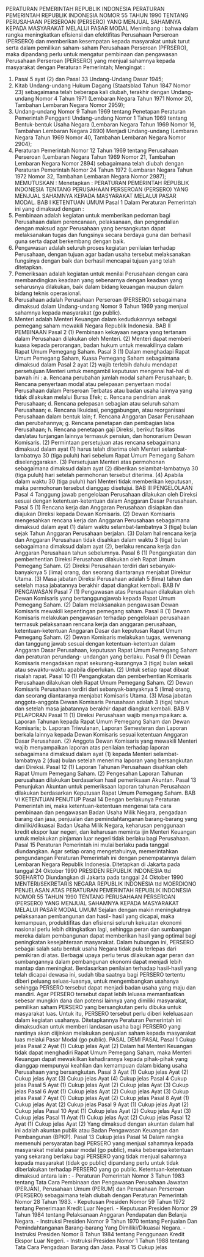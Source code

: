  PERATURAN PEMERINTAH REPUBLIK INDONESIA PERATURAN PEMERINTAH REPUBLIK INDONESIA NOMOR 55 TAHUN 1990 TENTANG PERUSAHAAN PERSEROAN (PERSERO) YANG MENJUAL SAHAMNYA KEPADA MASYARAKAT MELALUI PASAR MODAL
Menimbang :
 bahwa dalam rangka meningkatkan efisiensi dan efektifitas Perusahaan Perseroan (PERSERO) dan memberikan kesempatan kepada masyarakat untuk turut serta dalam pemilikan saham-saham Perusahaan Perseroan (PFRSERO), maka dipandang perlu untuk mengatur pembinaan dan pengawasan Perusahaan Perseroan (PERSERO) yang menjual sahamnya kepada masyarakat dengan Peraturan Pemerintah;
Mengingat :

1. Pasal 5 ayat (2) dan Pasal 33 Undang-Undang Dasar 1945;
2. Kitab Undang-undang Hukum Dagang (Staatsblad Tahun 1847 Nomor 23) sebagaimana telah beberapa kali diubah, terakhir dengan Undang-undang Nomor 4 Tahun 1971 (Lembaran Negara Tahun 1971 Nomor 20, Tambahan Lembaran Negara Nomor 2959);
3. Undang-undang Nomor 9 Tahun 1969 tentang Penetapan Peraturan Pemerintah Pengganti Undang-undang Nomor 1 Tahun 1969 tentang Bentuk-bentuk Usaha Negara (Lembaran Negara Tahun 1969 Nomor 16, Tambahan Lembaran Negara 2890) Menjadi Undang-undang (Lembaran Negara Tahun 1969 Nomor 40, Tambahan Lembaran Negara Nomor 2904);
4. Peraturan Pemerintah Nomor 12 Tahun 1969 tentang Perusahaan Perseroan (Lembaran Negara Tahun 1969 Nomor 21, Tambahan Lembaran Negara Nomor 2894) sebagaimana telah diubah dengan Peraturan Pemerintah Nomor 24 Tahun 1972 (Lembaran Negara Tahun 1972 Nomor 32, Tambahan Lembaran Negara Nomor 2987);
MEMUTUSKAN :
 Menetapkan : PERATURAN PEMERINTAH REPUBLIK INDONESIA TENTANG PERUSAHAAN PERSEROAN (PERSERO) YANG MENJUAL SAHAMNYA KEPADA MASYARAKAT MELALUI PASAR MODAL.
BAB I KETENTUAN UMUM
Pasal 1
Dalam Peraturan Pemerintah ini yang dimaksud dengan :
1. Pembinaan adalah kegiatan untuk memberikan pedoman bagi Perusahaan dalam perencanaan, pelaksanaan, dan pengendalian dengan maksud agar Perusahaan yang bersangkutan dapat melaksanakan tugas dan fungsinya secara berdaya guna dan berhasil guna serta dapat berkembang dengan baik.
2. Pengawasan adalah seluruh proses kegiatan penilaian terhadap Perusahaan, dengan tujuan agar badan usaha tersebut melaksanakan fungsinya dengan baik dan berhasil mencapai tujuan yang telah ditetapkan.
3. Pemeriksaan adalah kegiatan untuk menilai Perusahaan dengan cara membandingkan keadaan yang sebenarnya dengan keadaan yang seharusnya dilakukan, baik dalam bidang keuangan maupun dalam bidang teknis operasional.
4. Perusahaan adalah Perusahaan Perseroan (PERSERO) sebagaimana dimaksud dalam Undang-undang Nomor 9 Tahun 1969 yang menjual sahamnya kepada masyarakat (go public).
5. Menteri adalah Menteri Keuangan dalam kedudukannya sebagai pemegang saham mewakili Negara Republik Indonesia.
BAB II PEMBINAAN
Pasal 2
(1) Pembinaan kekayaan negara yang tertanam dalam Perusahaan dilakukan oleh Menteri.
(2) Menteri dapat memberi kuasa kepada perorangan, badan hukum untuk mewakilinya dalam Rapat Umum Pemegang Saham.
Pasal 3
(1) Dalam menghadapi Rapat Umum Pemegang Saham, Kuasa Pemegang Saham sebagaimana dimaksud dalam Pasal 2 ayat (2) wajib terlebih dahulu mendapat persetujuan Menteri untuk mengambil keputusan mengenai hal-hal di bawah ini :
a. Rencana perubahan jumlah modal saham Perusahaan;
b. Rencana penyertaan modal atau pelepasan penyertaan modal Perusahaan dalam Perseroan Terbatas atau badan usaha lainnya yang tidak dilakukan melalui Bursa Efek;
c. Rencana pendirian anak Perusahaan;
d. Rencana pelepasan sebagian atau seluruh saham Perusahaan;
e. Rencana likuidasi, penggabungan, atau reorganisasi Perusahaan dalam bentuk lain;
f. Rencana Anggaran Dasar Perusahaan dan perubahannya;
g. Rencana penetapan dan pembagian laba Perusahaan;
h. Rencana penetapan gaji Direksi, berikut fasilitas dan/atau tunjangan lainnya termasuk pensiun, dan honorarium Dewan Komisaris.
(2) Permintaan persetujuan atas rencana sebagaimana dimaksud dalam ayat (1) harus telah diterima oleh Menteri selambat-lambatnya 30 (tiga puluh) hari sebelum Rapat Umum Pemegang Saham diselenggarakan.
(3) Persetujuan Menteri atas permohonan sebagaimana dimaksud dalam ayat (2) diberikan selambat-lambatnya 30 (tiga puluh) hari setelah permohonan tersebut diterima.
(4) Apabila dalam waktu 30 (tiga puluh) hari Menteri tidak memberikan keputusan, maka permohonan tersebut dianggap disetujui.
BAB III PENGELOLAAN
Pasal 4
Tanggung jawab pengelolaan Perusahaan dilakukan oleh Direksi sesuai dengan ketentuan-ketentuan dalam Anggaran Dasar Perusahaan.
Pasal 5
(1) Rencana kerja dan Anggaran Perusahaan disiapkan dan diajukan Direksi kepada Dewan Komisaris.
(2) Dewan Komisaris mengesahkan rencana kerja dan Anggaran Perusahaan sebagaimana dimaksud dalam ayat (1) dalam waktu selambat-lambatnya 3 (tiga) bulan sejak Tahun Anggaran Perusahaan berjalan.
(3) Dalam hal rencana kerja dan Anggaran Perusahaan tidak disahkan dalam waktu 3 (tiga) bulan sebagaimana dimaksud dalam ayat (2), berlaku rencana kerja dan Anggaran Perusahaan tahun sebelumnya.
Pasal 6
(1) Pengangkatan dan pemberhentian Direksi Perusahaan dilakukan oleh Rapat Umum Pemegang Saham.
(2) Direksi Perusahaan terdiri dari sebanyak-banyaknya 5 (lima) orang, dan seorang diantaranya menjabat Direktur Utama.
(3) Masa jabatan Direksi Perusahaan adalah 5 (lima) tahun dan setelah masa jabatannya berakhir dapat diangkat kembali.
BAB IV PENGAWASAN
Pasal 7
(1) Pengawasan atas Perusahaan dilakukan oleh Dewan Komisaris yang bertanggungjawab kepada Rapat Umum Pemegang Saham.
(2) Dalam melaksanakan pengawasan Dewan Komisaris mewakili kepentingan pemegang saham.
Pasal 8
(1) Dewan Komisaris melakukan pengawasan terhadap pengelolaan perusahaan termasuk pelaksanaan rencana kerja dan anggaran perusahaan, ketentuan-ketentuan Anggaran Dasar dan keputusan Rapat Umum Pemegang Saham.
(2) Dewan Komisaris melakukan tugas, wewenang dan tanggung jawab sesuai dengan ketentuan-ketentuan dalam Anggaran Dasar Perusahaan, keputusan Rapat Umum Pemegang Saham dan peraturan perundang- undangan yang berlaku.
Pasal 9
(1) Dewan Komisaris mengadakan rapat sekurang-kurangnya 3 (tiga) bulan sekali atau sewaktu-waktu apabila diperlukan.
(2) Untuk setiap rapat dibuat risalah rapat.
Pasal 10
(1) Pengangkatan dan pemberhentian Komisaris Perusahaan dilakukan oleh Rapat Umum Pemegang Saham.
(2) Dewan Komisaris Perusahaan terdiri dari sebanyak-banyaknya 5 (lima) orang, dan seorang diantaranya menjabat Komisaris Utama.
(3) Masa jabatan anggota-anggota Dewan Komisaris Perusahaan adalah 3 (tiga) tahun dan setelah masa jabatannya berakhir dapat diangkat kembali.
BAB V PELAPORAN
Pasal 11
(1) Direksi Perusahaan wajib menyampaikan:
a. Laporan Tahunan kepada Rapat Umum Pemegang Saham dan Dewan Komisaris;
b. Laporan Triwulanan, Laporan Semesteran dan Laporan berkala lainnya kepada Dewan Komisaris sesuai ketentuan Anggaran Dasar Perusahaan.
(2) Anggota Dewan Komisaris yang mewakili Menteri wajib menyampaikan laporan atas penilaian terhadap laporan sebagaimana dimaksud dalam ayat (1) kepada Menteri selambat-lambatnya 2 (dua) bulan setelah menerima laporan yang bersangkutan dari Direksi.
Pasal 12
(1) Laporan Tahunan Perusahaan disahkan oleh Rapat Umum Pemegang Saham.
(2) Pengesahan Laporan Tahunan perusahaan dilakukan berdasarkan hasil pemeriksaan Akuntan.
Pasal 13
Penunjukan Akuntan untuk pemeriksaan laporan tahunan Perusahaan dilakukan berdasarkan Keputusan Rapat Umum Pemegang Saham.
BAB VI KETENTUAN PENUTUP
Pasal 14
Dengan berlakunya Peraturan Pemerintah ini, maka ketentuan-ketentuan mengenai tata cara pembinaan dan pengawasan Badan Usaha Milik Negara, pengadaan barang dan jasa, penjualan dan pemindahtanganan barang-barang yang dimiliki/dikuasai Badan Usaha Milik Negara, keharusan penggunaan kredit ekspor luar negeri, dan keharusan meminta ijin Menteri Keuangan untuk melakukan pinjaman luar negeri tidak berlaku bagi Perusahaan.
Pasal 15
Peraturan Pemerintah ini mulai berlaku pada tanggal diundangkan. Agar setiap orang mengetahuinya, memerintahkan pengundangan Peraturan Pemerintah ini dengan penempatannya dalam Lembaran Negara Republik Indonesia. Ditetapkan di Jakarta pada tanggal 24 Oktober 1990 PRESIDEN REPUBLIK INDONESIA ttd SOEHARTO Diundangkan di Jakarta pada tanggal 24 Oktober 1990 MENTERI/SEKRETARIS NEGARA REPUBLIK INDONESIA ttd MOERDIONO PENJELASAN ATAS PERATURAN PEMERINTAH REPUBLIK INDONESIA NOMOR 55 TAHUN 1990 TENTANG PERUSAHAAN PERSEROAN (PERSERO) YANG MENJUAL SAHAMNYA KEPADA MASYARAKAT MELALUI PASAR MODAL UMUM Sejalan dengan makin meningkatnya pelaksanaan pembangunan dan hasil- hasil yang dicapai, maka kemampuan, produktifitas dan efisiensi seluruh kekuatan ekonomi nasional perlu lebih ditingkatkan lagi, sehingga peran dan sumbangan mereka dalam pembangunan dapat memberikan hasil yang optimal bagi peningkatan kesejahteraan masyarakat. Dalam hubungan ini, PERSERO sebagai salah satu bentuk usaha Negara tidak pula terlepas dari pemikiran di atas. Berbagai upaya perlu terus dilakukan agar peran dan sumbangannya dalam pembangunan ekonomi dapat menjadi lebih mantap dan meningkat. Berdasarkan penilaian terhadap hasil-hasil yang telah dicapai dewasa ini, sudah tiba saatnya bagi PERSERO tertentu diberi peluang seluas-luasnya, untuk mengembangkan usahanya sehingga PERSERO tersebut dapat menjadi badan usaha yang maju dan mandiri. Agar PERSERO tersebut dapat lebih leluasa memanfaatkan sebesar mungkin dana dan potensi lainnya yang dimiliki masyarakat, pemilikan saham PERSERO yang bersangkutan perlu dibuka untuk masyarakat luas. Untuk itu, PERSERO tersebut perlu diberi keleluasaan dalam kegiatan usahanya. Ditetapkannya Peraturan Pemerintah ini dimaksudkan untuk memberi landasan usaha bagi PERSERO yang nantinya akan diijinkan melakukan penjualan saham kepada masyarakat luas melalui Pasar Modal (go public). PASAL DEMI PASAL Pasal 1 Cukup jelas
Pasal 2
Ayat (1) Cukup jelas Ayat (2) Dalam hal Menteri Keuangan tidak dapat menghadiri Rapat Umum Pemegang Saham, maka Menteri Keuangan dapat mewakilkan kehadirannya kepada pihak-pihak yang dianggap mempunyai keahlian dan kemampuan dalam bidang usaha Perusahaan yang bersangkutan.
Pasal 3
Ayat (1) Cukup jelas Ayat (2) Cukup jelas Ayat (3) Cukup jelas Ayat (4) Cukup jelas
Pasal 4
Cukup jelas
Pasal 5
Ayat (1) Cukup jelas Ayat (2) Cukup jelas Ayat (3) Cukup jelas
Pasal 6
Ayat (1) Cukup jelas Ayat (2) Cukup jelas Ayat (3) Cukup jelas
Pasal 7
Ayat (1) Cukup jelas Ayat (2) Cukup jelas
Pasal 8
Ayat (1) Cukup jelas Ayat (2) Cukup jelas
Pasal 9
Ayat (1) Cukup jelas Ayat (2) Cukup jelas
Pasal 10
Ayat (1) Cukup jelas Ayat (2) Cukup jelas Ayat (3) Cukup jelas
Pasal 11
Ayat (1) Cukup jelas Ayat (2) Cukup jelas
Pasal 12
Ayat (1) Cukup jelas Ayat (2) Yang dimaksud dengan akuntan dalam hal ini adalah akuntan publik atau Badan Pengawasan Keuangan dan Pembangunan (BPKP).
Pasal 13
Cukup jelas
Pasal 14
Dalam rangka memenuhi persyaratan bagi PERSERO yang menjual sahamnya kepada masyarakat melalui pasar modal (go public), maka beberapa ketentuan yang sekarang berlaku bagi PERSERO yang tidak menjual sahamnya kepada masyarakat (tidak go public) dipandang perlu untuk tidak diberlakukan terhadap PERSERO yang go public. Ketentuan-ketentuan dimaksud antara lain : - Peraturan Pemerintah Nomor 3 Tahun 1983 tentang Tata Cara Pembinaan dan Pengawasan Perusahaan Jawatan (PERJAN), Perusahaan Umum (PERUM) dan Perusahaan Perseroan (PERSERO) sebagaimana telah diubah dengan Peraturan Pemerintah Nomor 28 Tahun 1983. - Keputusan Presiden Nomor 59 Tahun 1972 tentang Penerimaan Kredit Luar Negeri. - Keputusan Presiden Nomor 29 Tahun 1984 tentang Pelaksanaan Anggaran Pendapatan dan Belanja Negara. - Instruksi Presiden Nomor 9 Tahun 1970 tentang Penjualan Dan Pemindahtanganan Barang-barang Yang Dimiliki/Dikuasai Negara. - Instruksi Presiden Nomor 8 Tahun 1984 tentang Penggunaan Kredit Ekspor Luar Negeri. - Instruksi Presiden Nomor 1 Tahun 1988 tentang Tata Cara Pengadaan Barang dan Jasa.
Pasal 15
Cukup jelas